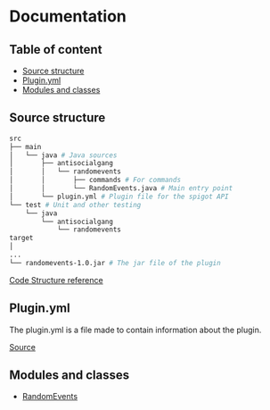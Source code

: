 # Documentation

## Table of content

- [Source structure](#source-structure)
- [Plugin.yml](#plugin.yml)
- [Modules and classes](#modules-and-classes)

## Source structure

``` Bash
src
├── main
│   └── java # Java sources
│       ├── antisocialgang
│       │   └── randomevents
│       │       ├── commands # For commands
│       │       └── RandomEvents.java # Main entry point
│       └── plugin.yml # Plugin file for the spigot API
└── test # Unit and other testing
    └── java
        └── antisocialgang
            └── randomevents 
target
│
...
└── randomevents-1.0.jar # The jar file of the plugin
```

[Code Structure reference](https://cedesk.github.io/code-structure/)

## Plugin.yml

The plugin.yml is a file made to contain information about the plugin.

[Source](https://www.spigotmc.org/wiki/plugin-yml/)

## Modules and classes

- [RandomEvents](./Markdown/RandomEvents.md)
